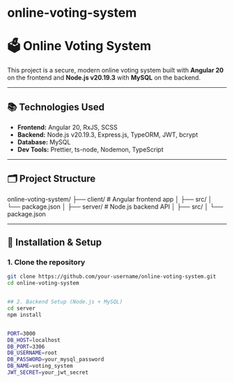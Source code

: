 # online-voting-system

# 🗳️ Online Voting System

This project is a secure, modern online voting system built with **Angular 20** on the frontend and **Node.js v20.19.3** with **MySQL** on the backend.

---

## 📚 Technologies Used

- **Frontend:** Angular 20, RxJS, SCSS
- **Backend:** Node.js v20.19.3, Express.js, TypeORM, JWT, bcrypt
- **Database:** MySQL
- **Dev Tools:** Prettier, ts-node, Nodemon, TypeScript

---

## 🗂 Project Structure


online-voting-system/
├── client/ # Angular frontend app
│ ├── src/
│ └── package.json
│
├── server/ # Node.js backend API
│ ├── src/
│ └── package.json



---

## 🔧 Installation & Setup

### 1. Clone the repository

```bash
git clone https://github.com/your-username/online-voting-system.git
cd online-voting-system


## 2. Backend Setup (Node.js + MySQL)
cd server
npm install


PORT=3000
DB_HOST=localhost
DB_PORT=3306
DB_USERNAME=root
DB_PASSWORD=your_mysql_password
DB_NAME=voting_system
JWT_SECRET=your_jwt_secret
